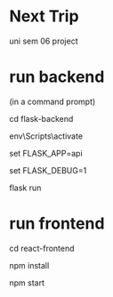 # Next Trip

uni sem 06 project

# run backend

(in a command prompt)

cd flask-backend

env\Scripts\activate

set FLASK_APP=api

set FLASK_DEBUG=1

flask run

# run frontend

cd react-frontend

npm install

npm start
